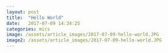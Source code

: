```yaml
---
layout: post
title:  "Hello World"
date:   2017-07-09 14:34:25
categories: mics
image: /assets/article_images/2017-07-09-hello-world.JPG
image2: /assets/article_images/2017-07-09-hello-world.JPG	
---
```


